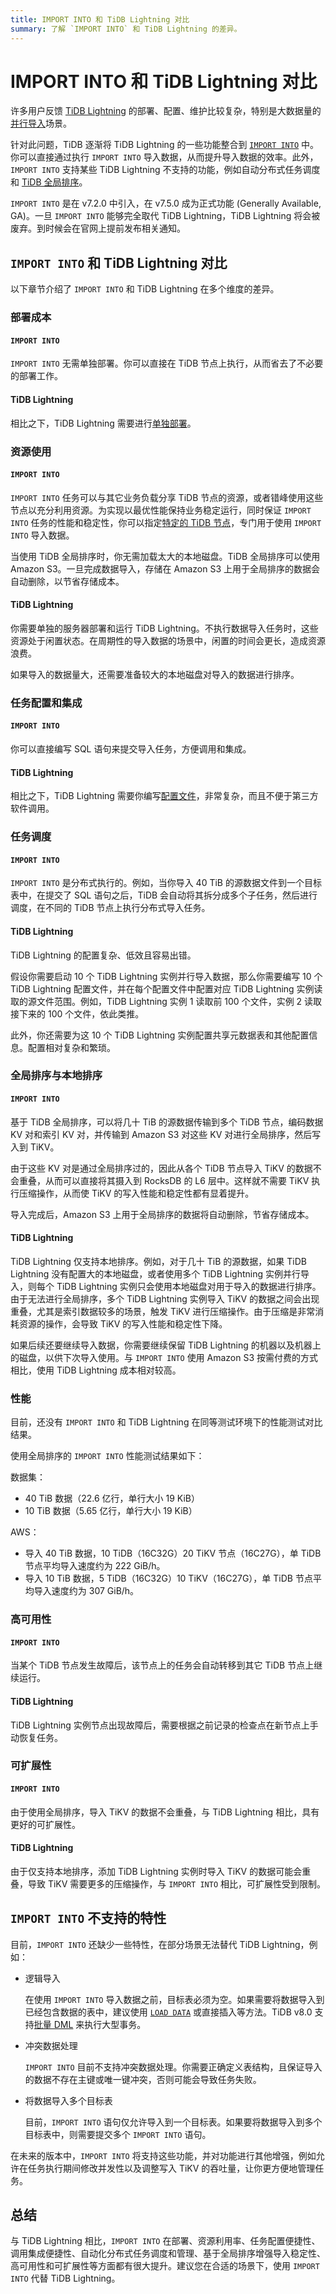 ```yaml
---
title: IMPORT INTO 和 TiDB Lightning 对比
summary: 了解 `IMPORT INTO` 和 TiDB Lightning 的差异。
---
```


# IMPORT INTO 和 TiDB Lightning 对比

许多用户反馈 [TiDB Lightning](/tidb-lightning/tidb-lightning-configuration.md) 的部署、配置、维护比较复杂，特别是大数据量的[并行导入](/tidb-lightning/tidb-lightning-distributed-import.md)场景。

针对此问题，TiDB 逐渐将 TiDB Lightning 的一些功能整合到 [`IMPORT INTO`](/sql-statements/sql-statement-import-into.md) 中。你可以直接通过执行 `IMPORT INTO` 导入数据，从而提升导入数据的效率。此外，`IMPORT INTO` 支持某些 TiDB Lightning 不支持的功能，例如自动分布式任务调度和 [TiDB 全局排序](/tidb-global-sort.md)。

`IMPORT INTO` 是在 v7.2.0 中引入，在 v7.5.0 成为正式功能 (Generally Available, GA)。一旦 `IMPORT INTO` 能够完全取代 TiDB Lightning，TiDB Lightning 将会被废弃。到时候会在官网上提前发布相关通知。

## `IMPORT INTO` 和 TiDB Lightning 对比

以下章节介绍了 `IMPORT INTO` 和 TiDB Lightning 在多个维度的差异。

### 部署成本

#### `IMPORT INTO`

`IMPORT INTO` 无需单独部署。你可以直接在 TiDB 节点上执行，从而省去了不必要的部署工作。

#### TiDB Lightning

相比之下，TiDB Lightning 需要进行[单独部署](/tidb-lightning/deploy-tidb-lightning.md)。

### 资源使用

#### `IMPORT INTO`

`IMPORT INTO` 任务可以与其它业务负载分享 TiDB 节点的资源，或者错峰使用这些节点以充分利用资源。为实现以最优性能保持业务稳定运行，同时保证 `IMPORT INTO` 任务的性能和稳定性，你可以指定[特定的 TiDB 节点](/system-variables.md#tidb_service_scope-从-v740-版本开始引入)，专门用于使用 `IMPORT INTO` 导入数据。

当使用 TiDB 全局排序时，你无需加载太大的本地磁盘。TiDB 全局排序可以使用 Amazon S3。一旦完成数据导入，存储在 Amazon S3 上用于全局排序的数据会自动删除，以节省存储成本。

#### TiDB Lightning

你需要单独的服务器部署和运行 TiDB Lightning。不执行数据导入任务时，这些资源处于闲置状态。在周期性的导入数据的场景中，闲置的时间会更长，造成资源浪费。

如果导入的数据量大，还需要准备较大的本地磁盘对导入的数据进行排序。

### 任务配置和集成

#### `IMPORT INTO`

你可以直接编写 SQL 语句来提交导入任务，方便调用和集成。

#### TiDB Lightning

相比之下，TiDB Lightning 需要你编写[配置文件](/tidb-lightning/tidb-lightning-configuration.md)，非常复杂，而且不便于第三方软件调用。

### 任务调度

#### `IMPORT INTO`

`IMPORT INTO` 是分布式执行的。例如，当你导入 40 TiB 的源数据文件到一个目标表中，在提交了 SQL 语句之后，TiDB 会自动将其拆分成多个子任务，然后进行调度，在不同的 TiDB 节点上执行分布式导入任务。

#### TiDB Lightning

TiDB Lightning 的配置复杂、低效且容易出错。

假设你需要启动 10 个 TiDB Lightning 实例并行导入数据，那么你需要编写 10 个 TiDB Lightning 配置文件，并在每个配置文件中配置对应 TiDB Lightning 实例读取的源文件范围。例如，TiDB Lightning 实例 1 读取前 100 个文件，实例 2 读取接下来的 100 个文件，依此类推。

此外，你还需要为这 10 个 TiDB Lightning 实例配置共享元数据表和其他配置信息。配置相对复杂和繁琐。

### 全局排序与本地排序

#### `IMPORT INTO`

基于 TiDB 全局排序，可以将几十 TiB 的源数据传输到多个 TiDB 节点，编码数据 KV 对和索引 KV 对，并传输到 Amazon S3 对这些 KV 对进行全局排序，然后写入到 TiKV。

由于这些 KV 对是通过全局排序过的，因此从各个 TiDB 节点导入 TiKV 的数据不会重叠，从而可以直接将其摄入到 RocksDB 的 L6 层中。这样就不需要 TiKV 执行压缩操作，从而使 TiKV 的写入性能和稳定性都有显着提升。

导入完成后，Amazon S3 上用于全局排序的数据将自动删除，节省存储成本。

#### TiDB Lightning

TiDB Lightning 仅支持本地排序。例如，对于几十 TiB 的源数据，如果 TiDB Lightning 没有配置大的本地磁盘，或者使用多个 TiDB Lightning 实例并行导入，则每个 TiDB Lightning 实例只会使用本地磁盘对用于导入的数据进行排序。由于无法进行全局排序，多个 TiDB Lightning 实例导入 TiKV 的数据之间会出现重叠，尤其是索引数据较多的场景，触发 TiKV 进行压缩操作。由于压缩是非常消耗资源的操作，会导致 TiKV 的写入性能和稳定性下降。

如果后续还要继续导入数据，你需要继续保留 TiDB Lightning 的机器以及机器上的磁盘，以供下次导入使用。与 `IMPORT INTO` 使用 Amazon S3 按需付费的方式相比，使用 TiDB Lightning 成本相对较高。

### 性能

目前，还没有 `IMPORT INTO` 和 TiDB Lightning 在同等测试环境下的性能测试对比结果。

使用全局排序的 `IMPORT INTO` 性能测试结果如下：

数据集：

- 40 TiB 数据（22.6 亿行，单行大小 19 KiB）
- 10 TiB 数据（5.65 亿行，单行大小 19 KiB）

AWS：

- 导入 40 TiB 数据，10 TiDB（16C32G）20 TiKV 节点（16C27G），单 TiDB 节点平均导入速度约为 222 GiB/h。
- 导入 10 TiB 数据，5 TiDB（16C32G）10 TiKV（16C27G），单 TiDB 节点平均导入速度约为 307 GiB/h。

### 高可用性

#### `IMPORT INTO`

当某个 TiDB 节点发生故障后，该节点上的任务会自动转移到其它 TiDB 节点上继续运行。

#### TiDB Lightning

TiDB Lightning 实例节点出现故障后，需要根据之前记录的检查点在新节点上手动恢复任务。

### 可扩展性

#### `IMPORT INTO`

由于使用全局排序，导入 TiKV 的数据不会重叠，与 TiDB Lightning 相比，具有更好的可扩展性。

#### TiDB Lightning

由于仅支持本地排序，添加 TiDB Lightning 实例时导入 TiKV 的数据可能会重叠，导致 TiKV 需要更多的压缩操作，与 `IMPORT INTO` 相比，可扩展性受到限制。

## `IMPORT INTO` 不支持的特性

目前，`IMPORT INTO` 还缺少一些特性，在部分场景无法替代 TiDB Lightning，例如：

- 逻辑导入

    在使用 `IMPORT INTO` 导入数据之前，目标表必须为空。如果需要将数据导入到已经包含数据的表中，建议使用 [`LOAD DATA`](/sql-statements/sql-statement-load-data.md) 或直接插入等方法。TiDB v8.0 支持[批量 DML](/system-variables.md#tidb_dml_type-从-v800-版本开始引入) 来执行大型事务。

- 冲突数据处理

    `IMPORT INTO` 目前不支持冲突数据处理。你需要正确定义表结构，且保证导入的数据不存在主键或唯一键冲突，否则可能会导致任务失败。

- 将数据导入多个目标表

    目前，`IMPORT INTO` 语句仅允许导入到一个目标表。如果要将数据导入到多个目标表中，则需要提交多个 `IMPORT INTO` 语句。

在未来的版本中，`IMPORT INTO` 将支持这些功能，并对功能进行其他增强，例如允许在任务执行期间修改并发性以及调整写入 TiKV 的吞吐量，让你更方便地管理任务。

## 总结

与 TiDB Lightning 相比，`IMPORT INTO` 在部署、资源利用率、任务配置便捷性、调用集成便捷性、自动化分布式任务调度和管理、基于全局排序增强导入稳定性、高可用性和可扩展性等方面都有很大提升。建议您在合适的场景下，使用 `IMPORT INTO` 代替 TiDB Lightning。

